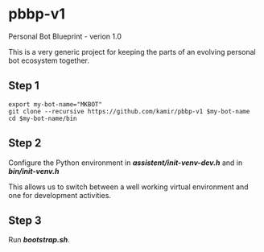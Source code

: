 # pbbp-v1
Personal Bot Blueprint - verion 1.0

This is a very generic project for keeping the parts of an evolving personal bot ecosystem together.

## Step 1

```
export my-bot-name="MKBOT"
git clone --recursive https://github.com/kamir/pbbp-v1 $my-bot-name
cd $my-bot-name/bin
```

## Step 2
Configure the Python environment in _**assistent/init-venv-dev.h**_ and in _**bin/init-venv.h**_

This allows us to switch between a well working virtual environment and one for development activities.

## Step 3
Run _**bootstrap.sh**_.